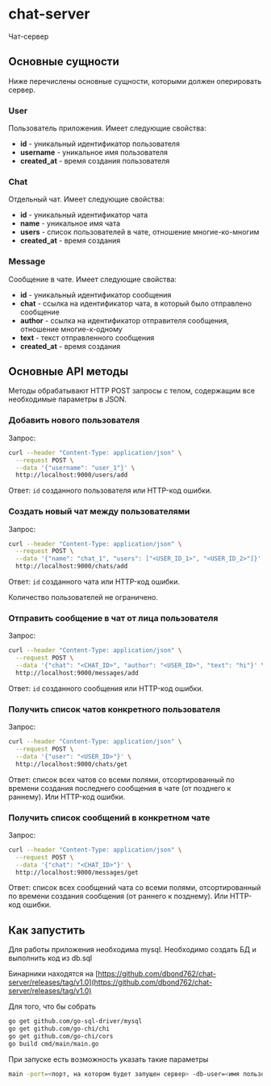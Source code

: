 # chat-server
Чат-сервер

## Основные сущности

Ниже перечислены основные сущности, которыми должен оперировать сервер.

### User

Пользователь приложения. Имеет следующие свойства:

* **id** - уникальный идентификатор пользователя
* **username** - уникальное имя пользователя
* **created_at** - время создания пользователя

### Chat

Отдельный чат. Имеет следующие свойства:

* **id** - уникальный идентификатор чата
* **name** - уникальное имя чата
* **users** - список пользователей в чате, отношение многие-ко-многим
* **created_at** - время создания

### Message

Сообщение в чате. Имеет следующие свойства:

* **id** - уникальный идентификатор сообщения
* **chat** - ссылка на идентификатор чата, в который было отправлено сообщение
* **author** - ссылка на идентификатор отправителя сообщения, отношение многие-к-одному
* **text** - текст отправленного сообщения
* **created_at** - время создания

## Основные API методы

Методы обрабатывают HTTP POST запросы c телом, содержащим все необходимые параметры в JSON.

### Добавить нового пользователя

Запрос:

```bash
curl --header "Content-Type: application/json" \
  --request POST \
  --data '{"username": "user_1"}' \
  http://localhost:9000/users/add
```

Ответ: `id` созданного пользователя или HTTP-код ошибки.

### Создать новый чат между пользователями

Запрос:

```bash
curl --header "Content-Type: application/json" \
  --request POST \
  --data '{"name": "chat_1", "users": ["<USER_ID_1>", "<USER_ID_2>"]}' \
  http://localhost:9000/chats/add
```

Ответ: `id` созданного чата или HTTP-код ошибки.

Количество пользователей не ограничено.

### Отправить сообщение в чат от лица пользователя

Запрос:

```bash
curl --header "Content-Type: application/json" \
  --request POST \
  --data '{"chat": "<CHAT_ID>", "author": "<USER_ID>", "text": "hi"}' \
  http://localhost:9000/messages/add
```

Ответ: `id` созданного сообщения или HTTP-код ошибки.

### Получить список чатов конкретного пользователя

Запрос:

```bash
curl --header "Content-Type: application/json" \
  --request POST \
  --data '{"user": "<USER_ID>"}' \
  http://localhost:9000/chats/get
```

Ответ: cписок всех чатов со всеми полями, отсортированный по времени создания последнего сообщения в чате (от позднего к раннему). Или HTTP-код ошибки.

### Получить список сообщений в конкретном чате

Запрос:

```bash
curl --header "Content-Type: application/json" \
  --request POST \
  --data '{"chat": "<CHAT_ID>"}' \
  http://localhost:9000/messages/get
```

Ответ: список всех сообщений чата со всеми полями, отсортированный по времени создания сообщения (от раннего к позднему). Или HTTP-код ошибки.

## Как запустить

Для работы приложения необходима mysql. Необходимо создать БД и выполнить код из db.sql

Бинарники находятся на [https://github.com/dbond762/chat-server/releases/tag/v1.0](https://github.com/dbond762/chat-server/releases/tag/v1.0)

Для того, что бы собрать
```bash
go get github.com/go-sql-driver/mysql
go get github.com/go-chi/chi
go get github.com/go-chi/cors
go build cmd/main/main.go
```

При запуске есть возможность указать такие параметры
```bash
main -port=<порт, на котором будет запущен сервер> -db-user=<имя пользователя БД> -db-password=<пароль пользователя БД> -db-host=<хост БД> -db-port=<порт БД> -db-name=<имя БД>
```
